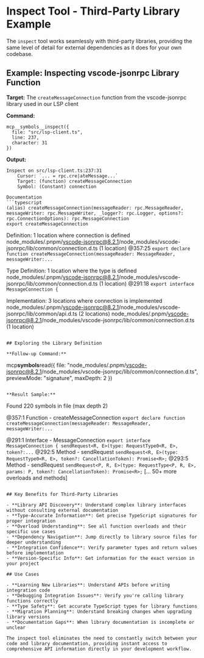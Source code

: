 # Inspect Tool - Third-Party Library Example

The `inspect` tool works seamlessly with third-party libraries, providing the same level of detail for external dependencies as it does for your own codebase.

## Example: Inspecting vscode-jsonrpc Library Function

**Target:** The `createMessageConnection` function from the vscode-jsonrpc library used in our LSP client

**Command:**

```
mcp__symbols__inspect({
  file: "src/lsp-client.ts",
  line: 237,
  character: 31
})
```

**Output:**

````
Inspect on src/lsp-client.ts:237:31
    Cursor: `... = rpc.cre|ateMessage...`
    Target: (function) createMessageConnection
    Symbol: (Constant) connection

Documentation
```typescript
(alias) createMessageConnection(messageReader: rpc.MessageReader, messageWriter: rpc.MessageWriter, _logger?: rpc.Logger, options?: rpc.ConnectionOptions): rpc.MessageConnection
export createMessageConnection
````

Definition: 1 location where connection is defined
node_modules/.pnpm/vscode-jsonrpc@8.2.1/node_modules/vscode-jsonrpc/lib/common/connection.d.ts (1 location)
@357:25
`export declare function createMessageConnection(messageReader: MessageReader, messageWriter:...`

Type Definition: 1 location where the type is defined
node_modules/.pnpm/vscode-jsonrpc@8.2.1/node_modules/vscode-jsonrpc/lib/common/connection.d.ts (1 location)
@291:18
`export interface MessageConnection {`

Implementation: 3 locations where connection is implemented
node_modules/.pnpm/vscode-jsonrpc@8.2.1/node_modules/vscode-jsonrpc/lib/common/api.d.ts (2 locations)
node_modules/.pnpm/vscode-jsonrpc@8.2.1/node_modules/vscode-jsonrpc/lib/common/connection.d.ts (1 location)

```

## Exploring the Library Definition

**Follow-up Command:**
```

mcp**symbols**read({
file: "node_modules/.pnpm/vscode-jsonrpc@8.2.1/node_modules/vscode-jsonrpc/lib/common/connection.d.ts",
previewMode: "signature",
maxDepth: 2
})

```

**Result Sample:**
```

Found 220 symbols in file (max depth 2)

@357:1 Function - createMessageConnection
`export declare function createMessageConnection(messageReader: MessageReader, messageWriter:...`

@291:1 Interface - MessageConnection
`export interface MessageConnection { sendRequest<R, E>(type: RequestType0<R, E>, token?:...`
@292:5 Method - sendRequest
`sendRequest<R, E>(type: RequestType0<R, E>, token?: CancellationToken): Promise<R>;`
@293:5 Method - sendRequest
`sendRequest<P, R, E>(type: RequestType<P, R, E>, params: P, token?: CancellationToken): Promise<R>;`
[... 50+ more overloads and methods]

```

## Key Benefits for Third-Party Libraries

- **Library API Discovery**: Understand complex library interfaces without consulting external documentation
- **Type-Accurate Information**: Get precise TypeScript signatures for proper integration
- **Overload Understanding**: See all function overloads and their specific use cases
- **Dependency Navigation**: Jump directly to library source files for deeper understanding
- **Integration Confidence**: Verify parameter types and return values before implementation
- **Version-Specific Info**: Get information for the exact version in your project

## Use Cases

- **Learning New Libraries**: Understand APIs before writing integration code
- **Debugging Integration Issues**: Verify you're calling library functions correctly
- **Type Safety**: Get accurate TypeScript types for library functions
- **Migration Planning**: Understand breaking changes when upgrading library versions
- **Documentation Gaps**: When library documentation is incomplete or unclear

The inspect tool eliminates the need to constantly switch between your code and library documentation, providing instant access to comprehensive API information directly in your development workflow.
```
